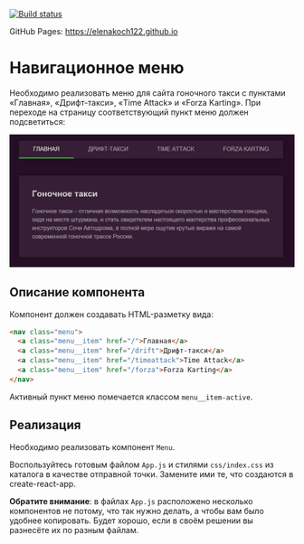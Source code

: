[![Build status](https://ci.appveyor.com/api/projects/status/5g66y62fmp1ipnei?svg=true)](https://ci.appveyor.com/project/elenakoch122/ra47-9-1-router-menu)

GitHub Pages: https://elenakoch122.github.io

Навигационное меню
===

Необходимо реализовать меню для сайта гоночного такси с пунктами «Главная», «Дрифт-такси», «Time Attack» и «Forza Karting». При переходе на страницу соответствующий пункт меню должен подсветиться:

![Навигационное меню](./assets/menu.jpg)

## Описание компонента

Компонент должен создавать HTML-разметку вида:
```html
<nav class="menu">
  <a class="menu__item" href="/">Главная</a>
  <a class="menu__item" href="/drift">Дрифт-такси</a>
  <a class="menu__item" href="/timeattack">Time Attack</a>
  <a class="menu__item" href="/forza">Forza Karting</a>
</nav>
```
Активный пункт меню помечается классом `menu__item-active`.

## Реализация

Необходимо реализовать компонент `Menu`.

Воспользуйтесь готовым файлом `App.js` и стилями `css/index.css` из каталога в качестве отправной точки. Замените ими те, что создаются в create-react-app.

**Обратите внимание**: в файлах `App.js` расположено несколько компонентов не потому, что так нужно делать, а чтобы вам было удобнее копировать. Будет хорошо, если в своём решении вы разнесёте их по разным файлам.
